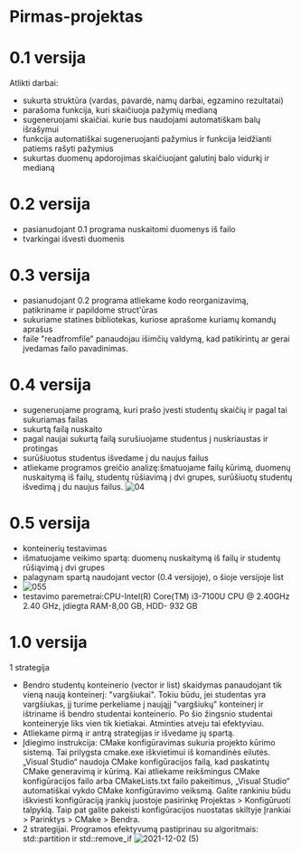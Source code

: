 # Pirmas-projektas
# 0.1 versija
Atlikti darbai:
* sukurta struktūra (vardas, pavardė, namų darbai, egzamino rezultatai)
* parašoma funkcija, kuri skaičiuoja pažymių medianą
* sugeneruojami skaičiai. kurie bus naudojami automatiškam balų išrašymui
* funkcija automatiškai sugeneruojanti pažymius ir funkcija leidžianti patiems rašyti pažymius
* sukurtas duomenų apdorojimas skaičiuojant galutinį balo vidurkį ir medianą
# 0.2 versija
* pasianudojant 0.1 programa nuskaitomi duomenys iš failo
* tvarkingai išvesti duomenis
# 0.3 versija
* pasianudojant 0.2 programa atliekame kodo reorganizavimą, patikriname ir papildome struct'ūras
* sukuriame statines bibliotekas, kuriose aprašome kuriamų komandų aprašus
* faile "readfromfile" panaudojau išimčių valdymą, kad patikirintų ar gerai įvedamas failo pavadinimas.
# 0.4 versija
* sugeneruojame programą, kuri prašo įvesti studentų skaičių ir pagal tai sukuriamas failas
* sukurtą failą nuskaito
* pagal naujai sukurtą failą surušiuojame studentus į nuskriaustas ir protingas
* surūšiuotus studentus išvedame į du naujus failus
* atliekame programos greičio analizę:šmatuojame failų kūrimą, duomenų nuskaitymą iš failų, studentų rūšiavimą į dvi grupes, surūšiuotų studentų išvedimą į du naujus failus.
![04](https://user-images.githubusercontent.com/90273563/142179916-dece84a2-0384-440d-be6c-ba6c5358c030.png)
# 0.5 versija
* konteinerių testavimas
* išmatuojame veikimo spartą: duomenų nuskaitymą iš failų ir studentų rūšiąvimą į dvi grupes
* palagynam spartą naudojant vector (0.4 versijoje), o šioje versijoje list
* ![055](https://user-images.githubusercontent.com/90273563/142179950-38b4d8a4-aa7a-4d13-bac4-dece1625b448.png)
* testavimo paremetrai:CPU-Intel(R) Core(TM) i3-7100U CPU @ 2.40GHz   2.40 GHz, įdiegta RAM-8,00 GB, HDD- 932 GB
# 1.0 versija
1 strategija
* Bendro studentų konteinerio (vector ir list) skaidymas panaudojant tik vieną naują konteinerį: "vargšiukai". Tokiu būdu, jei studentas yra vargšiukas, jį turime perkeliame į naująjį "vargšiukų" konteinerį ir ištriname iš bendro studentai konteinerio. Po šio žingsnio studentai konteineryje liks vien tik kietiakai. Atminties atveju tai efektyviau.
* Atliekame pirmą ir antrą strategijas ir išvedame jų spartą.
* Įdiegimo instrukcija: CMake konfigūravimas sukuria projekto kūrimo sistemą. Tai prilygsta cmake.exe iškvietimui iš komandinės eilutės. „Visual Studio“ naudoja CMake konfigūracijos failą, kad paskatintų CMake generavimą ir kūrimą. Kai atliekame reikšmingus CMake konfigūracijos failo arba CMakeLists.txt failo pakeitimus, „Visual Studio“ automatiškai vykdo CMake konfigūravimo veiksmą. Galite rankiniu būdu iškviesti konfigūraciją įrankių juostoje pasirinkę Projektas > Konfigūruoti talpyklą. Taip pat galite pakeisti konfigūracijos nuostatas skiltyje Įrankiai > Parinktys > CMake > Bendra.
* 2 strategijai. Programos efektyvumą pastiprinau su algoritmais: std::partition ir std::remove_if
![2021-12-02 (5)](https://user-images.githubusercontent.com/90273563/144511232-c34e6c22-bf1a-4e54-a02d-d504ec106d41.png)
